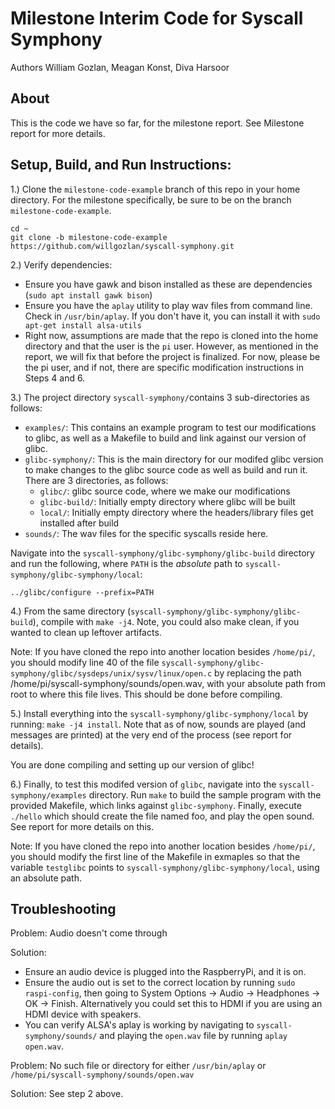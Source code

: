 # Milestone Interim Code for Syscall Symphony 
Authors William Gozlan, Meagan Konst, Diva Harsoor

## About
This is the code we have so far, for the milestone report. See Milestone report for more details. 


## Setup, Build, and Run Instructions:
1.) Clone the `milestone-code-example` branch of this repo in your home directory. For the milestone specifically, be sure to be on the branch `milestone-code-example`. 

  ```
  cd ~
  git clone -b milestone-code-example https://github.com/willgozlan/syscall-symphony.git
  ``` 

2.) Verify dependencies:  
  - Ensure you have gawk and bison installed as these are dependencies (`sudo apt install gawk bison`)
  - Ensure you have the `aplay` utility to play wav files from command line. Check in `/usr/bin/aplay`. If you don't have it, you can install it with `sudo apt-get install alsa-utils`
  - Right now, assumptions are made that the repo is cloned into the home directory and that the user is the `pi` user. However, as mentioned in the report, we will fix that before the project is finalized. For now, please be the pi user, and if not, there are specific modification instructions in Steps 4 and 6. 

3.) The project directory `syscall-symphony/`contains 3 sub-directories as follows:
  - `examples/`: This contains an example program to test our modifications to glibc, as well as a Makefile to build and link against our version of glibc. 
  - `glibc-symphony/`: This is the main directory for our modifed glibc version to make changes to the glibc source code as well as build and run it. There are 3 directories, as follows:
    - `glibc/`:	glibc source code, where we make our modifications 
    - `glibc-build/`:	Initially empty directory where glibc will be built
    - `local/`: Initially empty directory where the headers/library files get installed after build
  - `sounds/`: The wav files for the specific syscalls reside here. 

Navigate into the `syscall-symphony/glibc-symphony/glibc-build` directory and run the following, where `PATH` is the _absolute_ path to `syscall-symphony/glibc-symphony/local`:   

`../glibc/configure --prefix=PATH` 
 
 4.) From the same directory (`syscall-symphony/glibc-symphony/glibc-build`), compile with  `make -j4`. Note, you could also make clean, if you wanted to clean up leftover artifacts. 

Note: If you have cloned the repo into another location besides `/home/pi/`, you should modify line 40 of the file `syscall-symphony/glibc-symphony/glibc/sysdeps/unix/sysv/linux/open.c` by replacing the path /home/pi/syscall-symphony/sounds/open.wav, with your absolute path from root to where this file lives. This should be done before compiling. 
 
 5.) Install everything into the `syscall-symphony/glibc-symphony/local` by running: `make -j4 install`. Note that as of now, sounds are played (and messages are printed) at the very end of the process (see report for details). 
 
You are done compiling and setting up our version of glibc! 
 
 6.) Finally, to test this modifed version of `glibc`, navigate into the `syscall-symphony/examples` directory. Run `make` to build the sample program with the provided Makefile, which links against `glibc-symphony`. Finally, execute `./hello` which should create the file named foo, and play the open sound. See report for more details on this. 

Note: If you have cloned the repo into another location besides `/home/pi/`, you should modify the first line of the Makefile in exmaples so that the variable `testglibc` points to `syscall-symphony/glibc-symphony/local`, using an absolute path. 



## Troubleshooting
Problem: Audio doesn't come through

Solution: 
  - Ensure an audio device is plugged into the RaspberryPi, and it is on. 
  - Ensure the audio out is set to the correct location by running `sudo raspi-config`, then going to System Options -> Audio -> Headphones -> OK -> Finish. Alternatively you could set this to HDMI if you are using an HDMI device with speakers. 
  - You can verify ALSA's aplay is working by navigating to `syscall-symphony/sounds/` and playing the `open.wav` file by running `aplay open.wav`. 


Problem: No such file or directory for either `/usr/bin/aplay` or `/home/pi/syscall-symphony/sounds/open.wav`

Solution: See step 2 above. 
